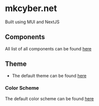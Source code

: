 # mkcyber.net
Built using MUI and NextJS

## Components
All list of all components can be found [here](https://mui.com/material-ui/all-components/)

## Theme
* The default theme can be found [here](https://mui.com/material-ui/customization/default-theme/)

### Color Scheme
The default color scheme can be found [here](https://mui.com/material-ui/customization/palette/)